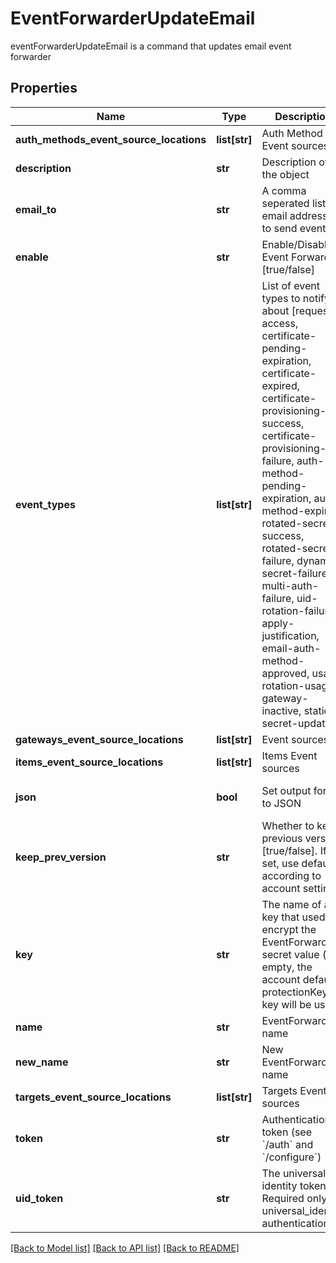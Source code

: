 # EventForwarderUpdateEmail

eventForwarderUpdateEmail is a command that updates email event forwarder
## Properties
Name | Type | Description | Notes
------------ | ------------- | ------------- | -------------
**auth_methods_event_source_locations** | **list[str]** | Auth Method Event sources | [optional] 
**description** | **str** | Description of the object | [optional] 
**email_to** | **str** | A comma seperated list of email addresses to send event to | [optional] 
**enable** | **str** | Enable/Disable Event Forwarder [true/false] | [optional] [default to 'true']
**event_types** | **list[str]** | List of event types to notify about [request-access, certificate-pending-expiration, certificate-expired, certificate-provisioning-success, certificate-provisioning-failure, auth-method-pending-expiration, auth-method-expired, rotated-secret-success, rotated-secret-failure, dynamic-secret-failure, multi-auth-failure, uid-rotation-failure, apply-justification, email-auth-method-approved, usage, rotation-usage, gateway-inactive, static-secret-updated] | [optional] 
**gateways_event_source_locations** | **list[str]** | Event sources | 
**items_event_source_locations** | **list[str]** | Items Event sources | [optional] 
**json** | **bool** | Set output format to JSON | [optional] [default to False]
**keep_prev_version** | **str** | Whether to keep previous version [true/false]. If not set, use default according to account settings | [optional] 
**key** | **str** | The name of a key that used to encrypt the EventForwarder secret value (if empty, the account default protectionKey key will be used) | [optional] 
**name** | **str** | EventForwarder name | 
**new_name** | **str** | New EventForwarder name | [optional] 
**targets_event_source_locations** | **list[str]** | Targets Event sources | [optional] 
**token** | **str** | Authentication token (see &#x60;/auth&#x60; and &#x60;/configure&#x60;) | [optional] 
**uid_token** | **str** | The universal identity token, Required only for universal_identity authentication | [optional] 

[[Back to Model list]](../README.md#documentation-for-models) [[Back to API list]](../README.md#documentation-for-api-endpoints) [[Back to README]](../README.md)


